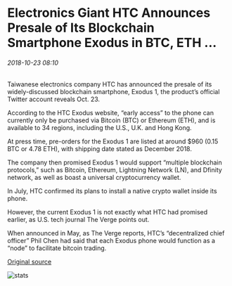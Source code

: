 # Electronics Giant HTC Announces Presale of Its Blockchain Smartphone Exodus in BTC, ETH ...

###### 2018-10-23 08:10

Taiwanese electronics company HTC has announced the presale of its widely-discussed blockchain smartphone, Exodus 1, the product’s official Twitter account reveals Oct. 23.

According to the HTC Exodus website, “early access” to the phone can currently only be purchased via Bitcoin (BTC) or Ethereum (ETH), and is available to 34 regions, including the U.S., U.K. and Hong Kong.

At press time, pre-orders for the Exodus 1 are listed at around $960 (0.15 BTC or 4.78 ETH), with shipping date stated as December 2018.

The company then promised Exodus 1 would support “multiple blockchain protocols,” such as Bitcoin, Ethereum, Lightning Network (LN), and Dfinity network, as well as boast a universal cryptocurrency wallet.

In July, HTC confirmed its plans to install a native crypto wallet inside its phone.

However, the current Exodus 1 is not exactly what HTC had promised earlier, as U.S. tech journal The Verge points out.

When announced in May, as The Verge reports, HTC’s “decentralized chief officer” Phil Chen had said that each Exodus phone would function as a “node” to facilitate bitcoin trading.

[Original source](https://cointelegraph.com/news/electronics-giant-htc-announces-presale-of-its-blockchain-smartphone-exodus-in-btc-eth)

![stats](https://c.statcounter.com/11760860/0/a89fa40b/1/ "stats")